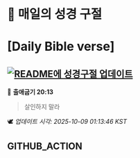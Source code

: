 # 🙏 매일의 성경 구절
# [Daily Bible verse]
## [![README에 성경구절 업데이트](https://github.com/DONGSUKA/first_test/actions/workflows/update-readme-bible.yml/badge.svg)](https://github.com/DONGSUKA/first_test/actions/workflows/update-readme-bible.yml)
<!-- START_BIBLE_VERSE -->
📖 **출애굽기 20:13**
> 살인하지 말라

🕊️ _업데이트 시각: 2025-10-09 01:13:46 KST_
  <!-- END_BIBLE_VERSE -->
## GITHUB_ACTION
